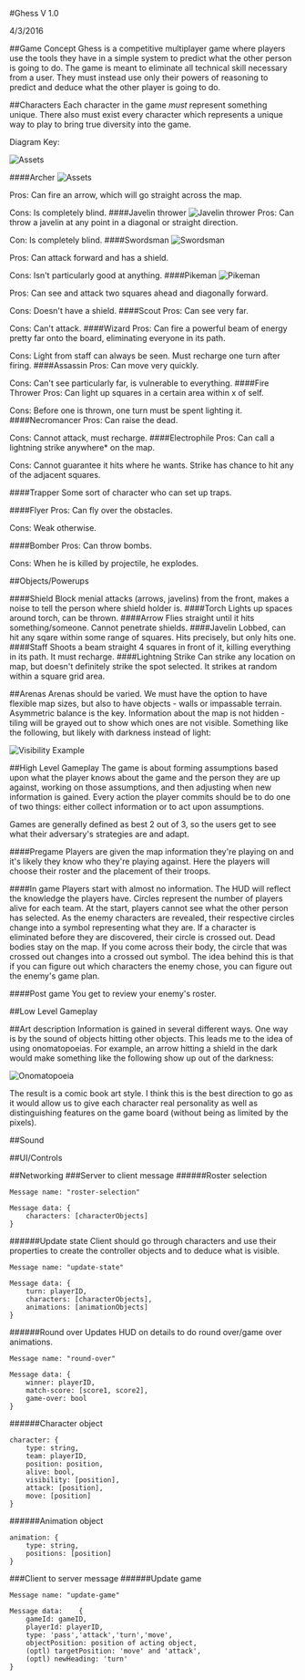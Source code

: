 #Ghess
V 1.0

4/3/2016

##Game Concept
Ghess is a competitive multiplayer game where players use the tools they have in a simple system to predict what the other person is going to do. The game is meant to eliminate all technical skill necessary from a user. They must instead use only their powers of reasoning to predict and deduce what the other player is going to do.


##Characters
Each character in the game *must* represent something unique. There also must exist every character which represents a unique way to play to bring true diversity into the game.

Diagram Key:

![Assets](GDDAssets/Chars/Key.png)

 
####Archer
![Assets](GDDAssets/Chars/Archer.png)

Pros: Can fire an arrow, which will go straight across the map.

Cons: Is completely blind.
####Javelin thrower
![Javelin thrower](GDDAssets/Chars/JavelinThrower.png)
Pros: Can throw a javelin at any point in a diagonal or straight direction.

Con: Is completely blind.
####Swordsman
![Swordsman](GDDAssets/Chars/SwordsMan.png)

Pros: Can attack forward and has a shield.

Cons: Isn't particularly good at anything. 
####Pikeman
![Pikeman](GDDAssets/Chars/Pikeman.png)

Pros: Can see and attack two squares ahead and diagonally forward.

Cons: Doesn't have a shield.
####Scout
Pros: Can see very far.

Cons: Can't attack.
####Wizard
Pros: Can fire a powerful beam of energy pretty far onto the board, eliminating everyone in its path.

Cons: Light from staff can always be seen. Must recharge one turn after firing.
####Assassin
Pros: Can move very quickly.

Cons: Can't see particularly far, is vulnerable to everything.
####Fire Thrower
Pros: Can light up squares in a certain area within x of self. 

Cons: Before one is thrown, one turn must be spent lighting it.
####Necromancer
Pros: Can raise the dead.

Cons: Cannot attack, must recharge.
####Electrophile
Pros: Can call a lightning strike anywhere* on the map.

Cons: Cannot guarantee it hits where he wants. Strike has chance to hit any of the adjacent squares.

####Trapper
Some sort of character who can set up traps.

####Flyer
Pros: Can fly over the obstacles.

Cons: Weak otherwise.

####Bomber
Pros: Can throw bombs.

Cons: When he is killed by projectile, he explodes.


##Objects/Powerups

####Shield
Block menial attacks (arrows, javelins) from the front, makes a noise to tell the person where shield holder is.
####Torch
Lights up spaces around torch, can be thrown.
####Arrow
Flies straight until it hits something/someone. Cannot penetrate shields.
####Javelin
Lobbed, can hit any sqare within some range of squares. Hits precisely, but only hits one.
####Staff
Shoots a beam straight 4 squares in front of it, killing everything in its path. It must recharge.
####Lightning Strike
Can strike any location on map, but doesn't definitely strike the spot selected. It strikes at random within a square grid area.

##Arenas
Arenas should be varied. We must have the option to have flexible map sizes, but also to have objects - walls or impassable terrain. Asymmetric balance is the key. Information about the map is not hidden - tiling will be grayed out to show which ones are not visible. Something like the following, but likely with darkness instead of light:

![Visibility Example](GDDAssets/visibilityExample.jpg)


##High Level Gameplay 
The game is about forming assumptions based upon what the player knows about the game and the person they are up against, working on those assumptions, and then adjusting when new information is gained. Every action the player commits should be to do one of two things: either collect information or to act upon assumptions.

Games are generally defined as best 2 out of 3, so the users get to see what their adversary's strategies are and adapt.

####Pregame
Players are given the map information they're playing on and it's likely they know who they're playing against. Here the players will choose their roster and the placement of their troops.

####In game
Players start with almost no information. The HUD will reflect the knowledge the players have. Circles represent the number of players alive for each team. At the start, players cannot see what the other person has selected. As the enemy characters are revealed, their respective circles change into a symbol representing what they are. If a character is eliminated before they are discovered, their circle is crossed out. Dead bodies stay on the map. If you come across their body, the circle that was crossed out changes into a crossed out symbol. The idea behind this is that if you can figure out which characters the enemy chose, you can figure out the enemy's game plan.

####Post game
You get to review your enemy's roster. 

##Low Level Gameplay


##Art description
Information is gained in several different ways. One way is by the sound of objects hitting other objects. This leads me to the idea of using onomatopoeias. For example, an arrow hitting a shield in the dark would make something like the following show up out of the darkness:

![Onomatopoeia](GDDAssets/onomatopoeia.png)

The result is a comic book art style. I think this is the best direction to go as it would allow us to give each character real personality as well as distinguishing features on the game board (without being as limited by the pixels).

##Sound


##UI/Controls


##Networking
###Server to client message
######Roster selection
```
Message name: "roster-selection"

Message data: {
	characters: [characterObjects]
}

```
######Update state
Client should go through characters and use their properties to create the controller objects and to deduce what is visible.

```
Message name: "update-state"

Message data: {
	turn: playerID,
	characters: [characterObjects],
	animations: [animationObjects]
}

```
######Round over
Updates HUD on details to do round over/game over animations.

```
Message name: "round-over"

Message data: {
	winner: playerID,
	match-score: [score1, score2],
	game-over: bool
}
```
######Character object
```
character: {
	type: string,
	team: playerID,
	position: position,
	alive: bool,
	visibility: [position],
	attack: [position],
	move: [position]
}
```

######Animation object
```
animation: {
	type: string,
	positions: [position]
}
```

###Client to server message
######Update game
```
Message name: "update-game" 

Message data:	 {
	gameId: gameID,
	playerId: playerID,
	type: 'pass','attack','turn','move',
	objectPosition: position of acting object,
	(optl) targetPosition: 'move' and 'attack',
	(optl) newHeading: 'turn'
}
```


